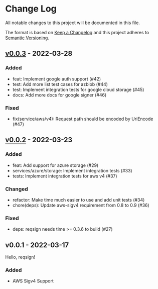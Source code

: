 # Change Log

All notable changes to this project will be documented in this file.

The format is based on [Keep a Changelog](https://keepachangelog.com/)
and this project adheres to [Semantic Versioning](https://semver.org/).

## [v0.0.3] - 2022-03-28

### Added

- feat: Implement google auth support (#42)
- test: Add more list test cases for azblob (#44)
- test: Implement integration tests for google cloud storage (#45)
- docs: Add more docs for google signer (#46)

### Fixed

- fix(service/aws/v4): Request path should be encoded by UriEncode (#47)

## [v0.0.2] - 2022-03-23

### Added

- feat: Add support for azure storage (#29)
- services/azure/storage: Implement integration tests (#33)
- tests: Implement integration tests for aws v4 (#37)

### Changed

- refactor: Make time much easier to use and add unit tests (#34)
- chore(deps): Update aws-sigv4 requirement from 0.8 to 0.9 (#36)

### Fixed

- deps: reqsign needs time >= 0.3.6 to build (#27)

## v0.0.1 - 2022-03-17

Hello, reqsign!

### Added

- AWS Sigv4 Support

[v0.0.3]: https://github.com/Xuanwo/reqsign/compare/v0.0.2...v0.0.3
[v0.0.2]: https://github.com/Xuanwo/reqsign/compare/v0.0.1...v0.0.2

